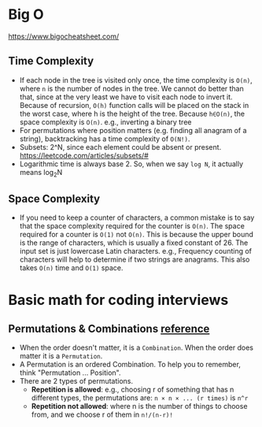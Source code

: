 # Big O
https://www.bigocheatsheet.com/

## Time Complexity

* If each node in the tree is visited only once, the time complexity is `O(n)`, where `n` is the number of nodes in the tree. We cannot do better than that, since at the very least we have to visit each node to invert it. Because of recursion, `O(h)` function calls will be placed on the stack in the worst case, where h is the height of the tree. Because `h∈O(n)`, the space complexity is `O(n)`. e.g., inverting a binary tree
* For permutations where position matters (e.g. finding all anagram of a string), backtracking has a time complexity of `O(N!)`.
* Subsets: 2^N, since each element could be absent or present. https://leetcode.com/articles/subsets/#
* Logarithmic time is always base 2. So, when we say `log N`, it actually means log<sub>2</sub>N

## Space Complexity
* If you need to keep a counter of characters, a common mistake is to say that the space complexity required for the counter is `O(n)`. The space required for a counter is `O(1)` not `O(n)`. This is because the upper bound is the range of characters, which is usually a fixed constant of 26. The input set is just lowercase Latin characters. e.g., Frequency counting of characters will help to determine if two strings are anagrams. This also takes `O(n)` time and `O(1)` space.

# Basic math for coding interviews

## Permutations & Combinations [reference](https://www.mathsisfun.com/combinatorics/combinations-permutations.html)

* When the order doesn't matter, it is a `Combination`. When the order does matter it is a `Permutation`.
* A Permutation is an ordered Combination. To help you to remember, think "Permutation ... Position".
* There are 2 types of permutations.
  * **Repetition is allowed**: e.g., choosing r of something that has n different types, the permutations are: `n × n × ... (r times)` is `n^r`
  * **Repetition not allowed**: where n is the number of things to choose from, and we choose r of them in `n!/(n-r)!`
